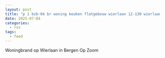 ```yaml
---
layout: post
title: "p 1 bzb-04 br woning keuken flatgebouw wierlaan 12-130 wierlaan bergen op zoom 201531 201551"
date: 2025-07-04
categories: 
  - rss
tags: 
  - feed
---
```


Woningbrand op Wierlaan in Bergen Op Zoom
